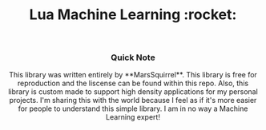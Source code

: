 <h1 align="center">Lua Machine Learning :rocket:</h1>
<br>
<h3 align="center">Quick Note</h3>
<p align="center" width="20%">
This library was written entirely by **MarsSquirrel**. This library is free for reproduction and the liscense can be found within this repo. Also, this library is custom made to support high density applications for my personal projects. I'm sharing this with the world because I feel as if it's more easier for people to understand this simple library. I am in no way a Machine Learning expert!
</p>
